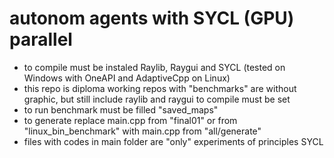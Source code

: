 # autonom agents with SYCL (GPU) parallel 
- to compile must be instaled Raylib, Raygui and SYCL (tested on Windows with OneAPI and AdaptiveCpp on Linux)
- this repo is diploma working repos with "benchmarks" are without graphic, but still include raylib and raygui to compile must be set
- to run benchmark must be filled "saved_maps"
- to generate replace main.cpp from "final01" or from "linux_bin_benchmark" with main.cpp from "all/generate"
- files with codes in main folder are "only" experiments of principles SYCL
